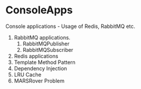 # ConsoleApps
Console applications - Usage of Redis, RabbitMQ etc.


1) RabbitMQ applications.
    1) RabbitMQPublisher
    2) RabbitMQSubscriber 
2) Redis applications
3) Template Method Pattern
4) Dependency Injection
5) LRU Cache
6) MARSRover Problem
